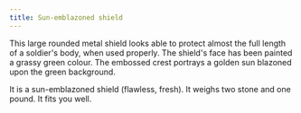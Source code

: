 ```yaml
---
title: Sun-emblazoned shield
---
```


This large rounded metal shield looks able to protect almost the full
length of a soldier's body, when used properly. The shield's face has
been painted a grassy green colour. The embossed crest portrays a golden
sun blazoned upon the green background.

It is a sun-emblazoned shield (flawless, fresh). It weighs two stone and
one pound. It fits you well.